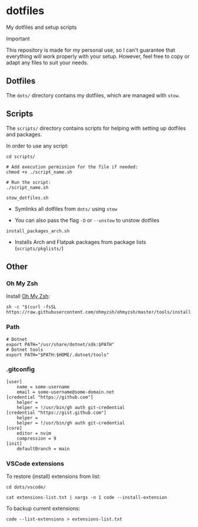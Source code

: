 # dotfiles

My dotfiles and setup scripts

> [!IMPORTANT]
> This repository is made for my personal use, so I can't guarantee that everything will work properly with your setup. However, feel free to copy or adapt any files to suit your needs.

## Dotfiles

The `dots/` directory contains my dotfiles, which are managed with `stow`.

## Scripts

The `scripts/` directory contains scripts for helping with setting up dotfiles and packages.

In order to use any script:

```shell
cd scripts/

# Add execution permission for the file if needed:
chmod +x ./script_name.sh

# Run the script:
./script_name.sh
```

`stow_dotfiles.sh`

- Symlinks all dotfiles from `dots/` using `stow`

- You can also pass the flag `-D` or `--unstow` to unstow dotfiles

`install_packages_arch.sh`

- Installs Arch and Flatpak packages from package lists (`scripts/pkglists/`)

## Other

### Oh My Zsh

Install [Oh My Zsh](https://github.com/ohmyzsh/ohmyzsh):

```shell
sh -c "$(curl -fsSL https://raw.githubusercontent.com/ohmyzsh/ohmyzsh/master/tools/install.sh)"
```

### Path

```shell
# Dotnet
export PATH="/usr/share/dotnet/sdk:$PATH"
# Dotnet tools
export PATH="$PATH:$HOME/.dotnet/tools"
```

### .gitconfig

```shell
[user]
	name = some-username
	email = some-username@some-domain.net
[credential "https://github.com"]
	helper =
	helper = !/usr/bin/gh auth git-credential
[credential "https://gist.github.com"]
	helper =
	helper = !/usr/bin/gh auth git-credential
[core]
	editor = nvim
    compression = 9
[init]
	defaultBranch = main

```

### VSCode extensions

To restore (install) extensions from list:

```shell
cd dots/vscode/

cat extensions-list.txt | xargs -n 1 code --install-extension
```

To backup current extensions:

```shell
code --list-extensions > extensions-list.txt
```
